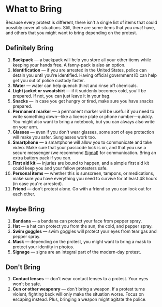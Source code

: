 # What to Bring
Because every protest is different, there isn't a single list of items that could possibly cover all situations. Still, there are some items that you _must_ have, and others that you might want to bring depending on the protest.

## Definitely Bring
1. **Backpack** — a backpack will help you store all your other items while keeping your hands free. A fanny-pack is also an option.
2. **Identification** — if you are arrested in the United States, police can detain you until you're identified. Having official government ID can help get you out of police custody faster.
3. **Water** — water can help quench thirst and rinse off chemicals.
4. **Light jacket or sweatshirt** — if it suddenly becomes cold, you'll be prepared. If not, you can just leave it in your bag.
5. **Snacks** — in case you get hungry or tired, make sure you have snacks prepared.
6. **Permanent marker** — a permanent marker will be useful if you need to write something down—like a license plate or phone number—quickly. You might also want to bring a notebook, but you can always also write on your arm.
7. **Glasses** — even if you don't wear glasses, some sort of eye protection will make you safer. Sunglasses work too.
8. **Smartphone** — a smartphone will allow you to communicate and take video. Make sure that your passcode lock is on, and that you use a secure messenger (we recommend [Signal](https://signal.org)) for communication. Bring an extra battery pack if you can.
9. **First aid kit** — injuries are bound to happen, and a simple first aid kit could keep you and your fellow protesters safe.
10. **Personal items** — whether this is sunscreen, tampons, or medications, make sure you have everything you need to survive for at least 48 hours (in case you're arrested).
11. **Friend** — don't protest alone. Go with a friend so you can look out for each other.

## Maybe Bring
1. **Bandana** — a bandana can protect your face from pepper spray.
2. **Hat** — a hat can protect you from the sun, the cold, and pepper spray.
3. **Swim goggles** — swim goggles will protect your eyes from tear gas and pepper spray.
4. **Mask** — depending on the protest, you might want to bring a mask to protect your identity in photos.
5. **Signage** — signs are an integral part of the modern-day protest.

## Don't Bring
1. **Contact lenses** — don't wear contact lenses to a protest. Your eyes won't be safe.
2. **Gun or other weaponry** — don't bring a weapon. If a protest turns violent, fighting back will only make the situation worse. Focus on escaping instead. Plus, bringing a weapon might agitate the police.
